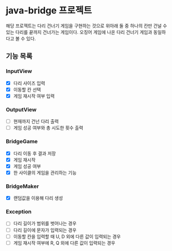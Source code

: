# java-bridge 프로젝트

해당 프로젝트는 다리 건너기 게임을 구현하는 것으로 위아래 둘 중 하나의 칸만 건널 수 있는 다리를 끝까지 건너가는 게임이다. 오징어 게임에 나온 다리 건너기 게임과 동일하다고 볼 수 있다.

## 기능 목록
### InputView

-[x] 다리 사이즈 입력
-[x] 이동할 칸 선택
-[x] 게임 재시작 여부 입력

### OutputView

-[ ] 현재까지 건넌 다리 출력
-[ ] 게임 성공 여부와 총 시도한 횟수 출력

### BridgeGame

-[x] 다리 이동 후 결과 저장
-[x] 게임 재시작
-[x] 게임 성공 여부
-[x] 한 사이클의 게임을 관리하는 기능

### BridgeMaker

-[x] 랜덤값을 이용해 다리 생성

### Exception

-[ ] 다리 길이가 범위를 벗어나는 경우
-[ ] 다리 길이에 문자가 입력되는 경우
-[ ] 이동할 칸을 입력할 때 U, D 외에 다른 값이 입력되는 경우
-[ ] 게임 재시작 여부에 R, Q 외에 다른 값이 입력되는 경우